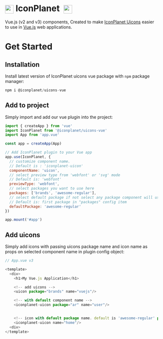 # <img src="https://iconplanet.app/images/logo.svg" height="28" style="vertical-align:middle"> IconPlanet &nbsp;<img src="https://iconplanet.app/images/uicons-logo.svg" height="28" style="vertical-align:middle">

Vue.js (v2 and v3) components, Created to make [IconPlanet Uicons](https://github.com/iconplanetapp/uicons) easier to use in [Vue.js](https://vuejs.org/) web applications. 

# Get Started

## Installation

Install latest version of IconPlanet uicons vue package with ```npm``` package manager:

``` js
npm i @iconplanet/uicons-vue
```

## Add to project

Simply import and add our vue plugin into the project:

``` js
import { createApp } from 'vue'
import IconPlanet from '@iconplanet/uicons-vue'
import App from 'app.vue'

const app = createApp(App)

// Add IconPlanet plugin to your Vue app
app.use(IconPlanet, {
  // customize component name. 
  // Default is : 'iconplanet-uicon'
  componentName: 'uicon', 
  // select preview type from 'webfont' or 'svg' mode
  // Default is: 'webfont'
  previewType: 'webfont',
  // select packages you want to use here
  packages: ['brands', 'awesome-regular'], 
  // select default package if not select any package component will use this package as default. 
  // Default is: first package in "packages" config item
  defaultPackage: 'awesome-regular' 
})

app.mount('#app')
```

## Add uicons

Simply add icons with passing uicons package name and icon name as props on selected component name in plugin config object:

``` js
// App.vue v3

<template>
  <div>
    <h1>My Vue.js Application</h1>

    <!-- add uicons -->
    <uicon package="brands" name="vuejs"/>

    <!-- with default component name -->
    <iconplanet-uicon package="ar" name="user"/>

    
    <!-- icon with default package name. default is 'awesome-regular' package here! -->
    <iconplanet-uicon name="home"/>
  <div>
</template>

```